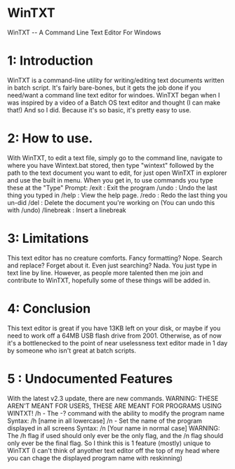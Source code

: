 # WinTXT
WinTXT -- A Command Line Text Editor For Windows
# 1: Introduction
WinTXT is a command-line utility for writing/editing text documents written in batch script. It's fairly bare-bones, but it gets the job done if you need/want a command line text editor for windoes.
WinTXT began when I was inspired by a video of a Batch OS text editor and thought (I can make that!) And so I did.
Because it's so basic, it's pretty easy to use.
# 2: How to use.
With WinTXT, to edit a text file, simply go to the command line, navigate to where you have Wintext.bat stored, then type "wintext" followed by the path to the text document you want to edit, for just open WinTXT in explorer and use the built in menu.
When you get in, to use commands you type these at the "Type" Prompt:
/exit : Exit the program
/undo : Undo the last thing you typed in
/help : View the help page.
/redo : Redo the last thing you un-did
/del : Delete the document you're working on (You can undo this with /undo)
/linebreak : Insert a linebreak
# 3: Limitations
This text editor has no creature comforts. Fancy formatting? Nope. Search and replace? Forget about it. Even just searching? Nada. 
You just type in text line by line. However, as people more talented then me join and contribute to WinTXT, hopefully some of these things will be added in.
# 4: Conclusion
This text editor is great if you have 13KB left on your disk, or maybe if you need to work off a 64MB USB flash drive from 2001. Otherwise, as of now it's a bottlenecked to the point of near uselessness text editor made in 1 day by someone who isn't great at batch scripts.


# 5 : Undocumented Features
With the latest v2.3 update, there are new commands.
WARNING: THESE AREN'T MEANT FOR USERS, THESE ARE MEANT FOR PROGRAMS USING WINTXT!
/h - The -? command with the ability to modify the program name
Syntax: /h [name in all lowercase]
/n - Set the name of the program displayed in all screens
Syntax: /n [Your name in normal case]
WARNING:
The /h flag if used should only ever be the only flag, and the /n flag should only ever be the final flag.
So I think this is 1 feature (mostly) unique to WinTXT (I can't think of anyother text editor off the top of my head where you can chage the displayed program name with reskinning)
